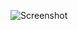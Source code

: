 ![Screenshot](https://github.com/MarkTheBoy/Weather-Website/assets/146758649/637d2738-4f73-42a7-aedf-d73899c88fad)
